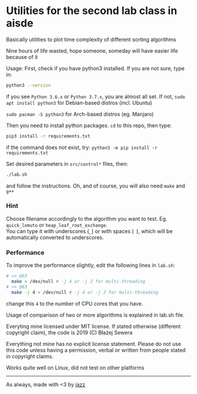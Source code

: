 # Utilities for the second lab class in aisde
Basically utilities to plot time complexity of different sorting algorithms

Nine hours of life wasted, hope someone, someday will have easier life because of it

Usage:
First, check if you have python3 installed. If you are not sure, type in:
```bash
python3 --version
```
if you see `Python 3.6.x` or `Python 3.7.x`, you are almost all set. If not,
`sudo apt install python3` for Debian-based distros (incl. Ubuntu)

`sudo pacman -S python3` for Arch-based distros (eg. Manjaro)

Then you need to install python packages. `cd` to this repo, then type:
```bash
pip3 install -r requirements.txt
```
if the command does not exist, try: `python3 -m pip install -r requirements.txt`

Set desired parameters in `src/control*` files, then:
```bash
./lab.sh
```
and follow the instructions. Oh, and of course, you will also need `make` and `g++`

### Hint
Choose filename accordingly to the algorithm you want to test. Eg. `quick_lomuto` or `heap_leaf_root_exchange`.  
You can type it with underscores (`_`) or with spaces (` `), which will be automatically converted to underscores.

### Performance
To improve the performance slightly,
edit the following lines in `lab.sh`:
```bash
# << @63
  make > /dev/null # -j 4 or -j 2 for multi-threading
# >> @63
  make -j 4 > /dev/null # -j 4 or -j 2 for multi-threading
```
change this `4` to the number of CPU cores that you have.

Usage of comparison of two or more algorithms is explained in lab.sh file.

Everyting mine licensed under MIT license. If stated otherwise (different copyright claim), the code is 2019 (C) Błażej Sewera

Everything not mine has no explicit license statement. Please do not use this code unless having a permission, verbal or written from people stated in copyright claims.

Works quite well on Linux, did not test on other platforms

-----------------------------

As always, made with <3 by [jazz](https://github.com/jazzsewera)
